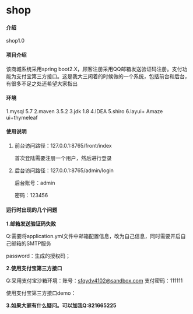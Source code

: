 # shop

#### 介绍
shop1.0

#### 项目介绍
该商城系统采用spring boot2.X，顾客注册采用QQ邮箱发送验证码注册。支付功能为支付宝第三方接口。这是我大三闲着的时候做的一个系统，包括前台和后台，有很多不足之处还希望大家指出

#### 环境
1.mysql 5.7
2.maven 3.5.2
3.jdk 1.8
4.IDEA
5.shiro
6.layui+ Amaze ui+thymeleaf


#### 使用说明

1. 前台访问路径：127.0.0.1:8765/front/index

   首次登陆需要注册一个用户，然后进行登录

2. 后台访问路径：127.0.0.1:8765/admin/login

   后台账号：admin

   密码：123456

#### 运行时出现的几个问题

**1.邮箱发送验证码失败**

Q:需要将application.yml文件中邮箱配置信息，改为自己信息，同时需要开启自己邮箱的SMTP服务

password：生成的授权码；

**2.使用支付宝第三方接口**

Q:采用支付宝沙箱环境：账号：sfqydv4102@sandbox.com   支付密码：111111

使用支付宝第三方接口demo：

**3.如果大家有什么疑问。可以加我Q:821665225**

